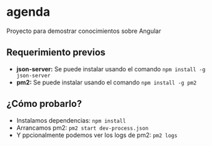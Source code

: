 # agenda

Proyecto para demostrar conocimientos sobre Angular

## Requerimiento previos

- **json-server:** Se puede instalar usando el comando `npm install -g json-server`
- **pm2:** Se puede instalar usando el comando `npm install -g pm2`

## ¿Cómo probarlo?

- Instalamos dependencias:
  `npm install`
- Arrancamos pm2:
  `pm2 start dev-process.json`
- Y ppcionalmente podemos ver los logs de pm2:
  `pm2 logs`
